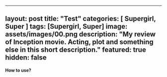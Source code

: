 
---
layout: post
title:  "Test"
categories: [ Supergirl, Super ]
tags: [Supergirl, Super]
image: assets/images/00.png
description: "My review of Inception movie. Acting, plot and something else in this short description."
featured: true
hidden: false
---
#### How to use?

